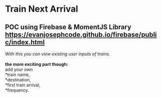 # Train Next Arrival
## POC using Firebase & MomentJS Library<br>https://evanjosephcode.github.io/firebase/public/index.html
*With this you can view existing user inputs of trains.*<br><br>
**the more exciting part though:**<br>
add your own<br> 
*train name,<br>
*destination,<br> 
*first train arrival,<br>
*frequency.
